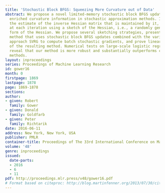 ```yaml
---
title: 'Stochastic Block BFGS: Squeezing More Curvature out of Data'
abstract: We propose a novel limited-memory stochastic block BFGS update for incorporating
  enriched curvature information in stochastic approximation methods. In our method,
  the estimate of the inverse Hessian matrix that is maintained by it, is updated
  at each iteration using a sketch of the Hessian, i.e., a randomly generated compressed
  form of the Hessian. We propose several sketching strategies, present a new quasi-Newton
  method that uses stochastic block BFGS updates combined with the variance reduction
  approach SVRG to compute batch stochastic gradients, and prove linear convergence
  of the resulting method. Numerical tests on large-scale logistic regression problems
  reveal that our method is more robust and substantially outperforms current state-of-the-art
  methods.
layout: inproceedings
series: Proceedings of Machine Learning Research
id: gower16
month: 0
firstpage: 1869
lastpage: 1878
page: 1869-1878
sections: 
author:
- given: Robert
  family: Gower
- given: Donald
  family: Goldfarb
- given: Peter
  family: Richtarik
date: 2016-06-11
address: New York, New York, USA
publisher: PMLR
container-title: Proceedings of The 33rd International Conference on Machine Learning
volume: '48'
genre: inproceedings
issued:
  date-parts:
  - 2016
  - 6
  - 11
pdf: http://proceedings.mlr.press/v48/gower16.pdf
# Format based on citeproc: http://blog.martinfenner.org/2013/07/30/citeproc-yaml-for-bibliographies/
---
```

